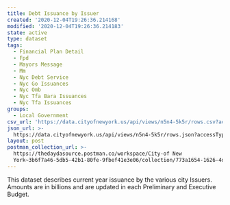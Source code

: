 ```yaml
---
title: Debt Issuance by Issuer
created: '2020-12-04T19:26:36.214168'
modified: '2020-12-04T19:26:36.214183'
state: active
type: dataset
tags:
  - Financial Plan Detail
  - Fpd
  - Mayors Message
  - Mm
  - Nyc Debt Service
  - Nyc Go Issuances
  - Nyc Omb
  - Nyc Tfa Bara Issuances
  - Nyc Tfa Issuances
groups:
  - Local Government
csv_url: 'https://data.cityofnewyork.us/api/views/n5n4-5k5r/rows.csv?accessType=DOWNLOAD'
json_url: >-
  https://data.cityofnewyork.us/api/views/n5n4-5k5r/rows.json?accessType=DOWNLOAD
layout: post
postman_collection_url: >-
  https://thedaydasource.postman.co/workspace/City-of New
  York~3b6f7a46-5db5-42b1-80fe-9fbef41e3e06/collection/773a1654-1626-4de7-935c-c8f7e6b0786f
---
```

This dataset describes current year issuance by the various city Issuers. Amounts are in billions and are updated in each Preliminary and Executive Budget.
